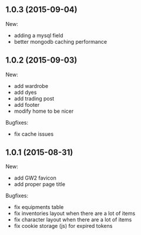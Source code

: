 ## 1.0.3 (2015-09-04)

New:

  - adding a mysql field
  - better mongodb caching performance

## 1.0.2 (2015-09-03)

New:

  - add wardrobe
  - add dyes
  - add trading post
  - add footer
  - modify home to be nicer

Bugfixes:

  - fix cache issues

## 1.0.1 (2015-08-31)

New:

  - add GW2 favicon
  - add proper page title

Bugfixes:

  - fix equipments table
  - fix inventories layout when there are a lot of items
  - fix character layout when there are a lot of items
  - fix cookie storage (js) for expired tokens
